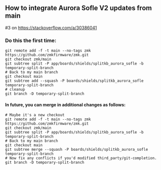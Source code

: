 
## How to integrate Aurora Sofle V2 updates from main

#3 on https://stackoverflow.com/a/30386041

### Do this the first time:

```
git remote add -f -t main --no-tags zmk https://github.com/zmkfirmware/zmk.git
git checkout zmk/main
git subtree split -P app/boards/shields/splitkb_aurora_sofle -b temporary-split-branch
# Back to my main branch
git checkout main
git subtree add --squash -P boards/shields/splitkb_aurora_sofle temporary-split-branch
# cleanup
git branch -D temporary-split-branch
```

#### In future, you can merge in additional changes as follows:

```
# Maybe it's a new checkout
git remote add -f -t main --no-tags zmk https://github.com/zmkfirmware/zmk.git
git checkout zmk/main
git subtree split -P app/boards/shields/splitkb_aurora_sofle -b temporary-split-branch
# Back to my main branch
git checkout main
git subtree merge --squash -P boards/shields/splitkb_aurora_sofle temporary-split-branch
# Now fix any conflicts if you'd modified third_party/git-completion.
git branch -D temporary-split-branch
```
